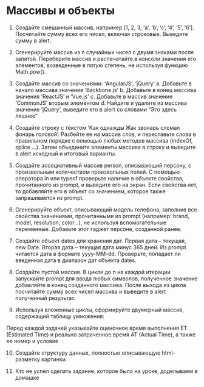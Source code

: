 # Массивы и объекты

1. Создайте смешанный массив, например [1, 2, 3, ‘a’, ‘b’, ‘c’, ‘4’, ‘5’, ‘6’]. Посчитайте сумму
всех его чисел, включая строковые. Выведите сумму в alert.

2. Сгенерируйте массив из n случайных чисел с двумя знаками после запятой. Переберите
массив и распечатайте в консоли значения его элементов, возведенные в пятую степень,
не используя функцию Math.pow().

3. Создайте массив со значениями: ‘AngularJS’, ‘jQuery’
  a. Добавьте в начало массива значение ‘Backbone.js’
  b. Добавьте в конец массива значения ‘ReactJS’ и ‘Vue.js’
  c. Добавьте в массив значение ‘CommonJS’ вторым элементом
  d. Найдите и удалите из массива значение ‘jQuery’, выведите его в alert со словами
  “Это здесь лишнее”

4. Создайте строку с текстом ‘Как однажды Жак звонарь сломал фонарь головой’. Разбейте
ее на массив слов, и переставьте слова в правильном порядке с помощью любых методов
массива (indexOf, splice ...). Затем объедините элементы массива в строку и выведите в
alert исходный и итоговый варианты.

5. Создайте ассоциативный массив person, описывающий персону, с произвольным
количеством произвольных полей. С помощью оператора in или typeof проверьте наличие
в объекте свойства, прочитанного из prompt, и выведите его на экран. Если свойства нет,
то добавляйте его в объект со значением, которое также запрашивается из prompt.

6. Сгенерируйте объект, описывающий модель телефона, заполнив все свойства
значениями, прочитанными из prompt (например: brand, model, resolution, color...), не
используя вспомогательные переменные. Добавьте этот гаджет персоне, созданной ранее.

7. Создайте объект dates для хранения дат. Первая дата – текущая, new Date. Вторая дата –
текущая дата минус 365 дней. Из prompt читается дата в формате yyyy-MM-dd. Проверьте,
попадает ли введенная дата в диапазон дат объекта dates.

8. Создайте пустой массив. В цикле до n на каждой итерации запускайте prompt для ввода
любых символов, полученное значение добавляйте в конец созданного массива. После
выхода из цикла посчитайте сумму всех чисел массива и выведите в alert полученный
результат.

9. Используя вложенные циклы, сформируйте двумерный массив, содержащий таблицу
умножения:

Перед каждой задачей указывайте оценочное время выполнения ET (Estimated Time) и реально затраченное время AT
(Actual Time), а также ее номер и условие

10. Создайте структуру данных, полностью описывающую html-разметку картинки.

11. Кто не успел сделать задание, которое было на уроке, доделываем в домашке